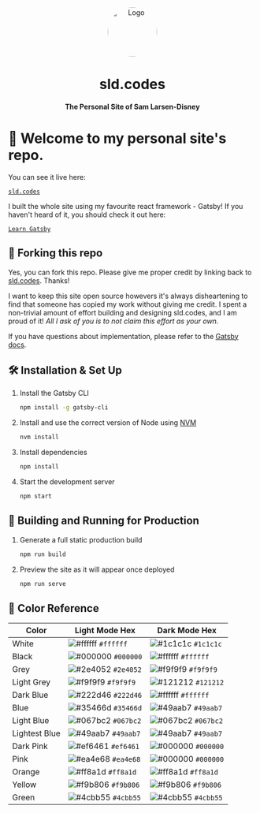 <div align="center">
  <img alt="Logo" src="https://cdn-images-1.medium.com/fit/c/100/100/2*nyPyjHZfvQ_zeKQcaqPx3A.png" width="100" style="border-radius:50%;"/>
</div>
<h1 align="center">
  sld.codes
</h1>
<h4 align="center">
  The Personal Site of Sam Larsen-Disney
</h4>

# 👋 Welcome to my personal site's repo.

You can see it live here:

[``` sld.codes ```](https://sld.codes/)

I built the whole site using my favourite react framework - Gatsby! If you haven't heard of it, you should check it out here:

[``` Learn Gatsby ```](https://www.gatsbyjs.org/)


## 🚨 Forking this repo

Yes, you can fork this repo. Please give me proper credit by linking back to [sld.codes](https://sld.codes). Thanks!

I want to keep this site open source howevers it's always disheartening to find that someone has copied my work without giving me credit. I spent a non-trivial amount of effort building and designing sld.codes, and I am proud of it! *All I ask of you is to not claim this effort as your own.*

If you have questions about implementation, please refer to the [Gatsby docs](https://www.gatsbyjs.org/docs/).


## 🛠 Installation & Set Up

1. Install the Gatsby CLI

   ```sh
   npm install -g gatsby-cli
   ```

2. Install and use the correct version of Node using [NVM](https://github.com/nvm-sh/nvm)

   ```sh
   nvm install
   ```

3. Install dependencies

   ```sh
   npm install
   ```

4. Start the development server

   ```sh
   npm start
   ```

## 🚀 Building and Running for Production

1. Generate a full static production build

   ```sh
   npm run build
   ```

1. Preview the site as it will appear once deployed

   ```sh
   npm run serve
   ```

## 🎨 Color Reference

| Color          | Light Mode Hex                                                     | Dark Mode Hex                                                      |
| -------------- | ------------------------------------------------------------------ | ------------------------------------------------------------------ |
| White          | ![#ffffff](https://via.placeholder.com/10/ffffff?text=+) `#ffffff` | ![#1c1c1c](https://via.placeholder.com/10/1c1c1c?text=+) `#1c1c1c` |
| Black          | ![#000000](https://via.placeholder.com/10/000000?text=+) `#000000` | ![#ffffff](https://via.placeholder.com/10/ffffff?text=+) `#ffffff` |
| Grey           | ![#2e4052](https://via.placeholder.com/10/2e4052?text=+) `#2e4052` | ![#f9f9f9](https://via.placeholder.com/10/f9f9f9?text=+) `#f9f9f9` |
| Light Grey     | ![#f9f9f9](https://via.placeholder.com/10/f9f9f9?text=+) `#f9f9f9` | ![#121212](https://via.placeholder.com/10/121212?text=+) `#121212` |
| Dark Blue      | ![#222d46](https://via.placeholder.com/10/222d46?text=+) `#222d46` | ![#ffffff](https://via.placeholder.com/10/ffffff?text=+) `#ffffff` |
| Blue           | ![#35466d](https://via.placeholder.com/10/35466d?text=+) `#35466d` | ![#49aab7](https://via.placeholder.com/10/49aab7?text=+) `#49aab7` |
| Light Blue     | ![#067bc2](https://via.placeholder.com/10/067bc2?text=+) `#067bc2` | ![#067bc2](https://via.placeholder.com/10/067bc2?text=+) `#067bc2` |
| Lightest Blue  | ![#49aab7](https://via.placeholder.com/10/49aab7?text=+) `#49aab7` | ![#49aab7](https://via.placeholder.com/10/49aab7?text=+) `#49aab7` |
| Dark Pink      | ![#ef6461](https://via.placeholder.com/10/ef6461?text=+) `#ef6461` | ![#000000](https://via.placeholder.com/10/000000?text=+) `#000000` |
| Pink           | ![#ea4e68](https://via.placeholder.com/10/ea4e68?text=+) `#ea4e68` | ![#000000](https://via.placeholder.com/10/000000?text=+) `#000000` |
| Orange         | ![#ff8a1d](https://via.placeholder.com/10/ff8a1d?text=+) `#ff8a1d` | ![#ff8a1d](https://via.placeholder.com/10/ff8a1d?text=+) `#ff8a1d` |
| Yellow         | ![#f9b806](https://via.placeholder.com/10/f9b806?text=+) `#f9b806` | ![#f9b806](https://via.placeholder.com/10/f9b806?text=+) `#f9b806` |
| Green          | ![#4cbb55](https://via.placeholder.com/10/4cbb55?text=+) `#4cbb55` | ![#4cbb55](https://via.placeholder.com/10/4cbb55?text=+) `#4cbb55` |

